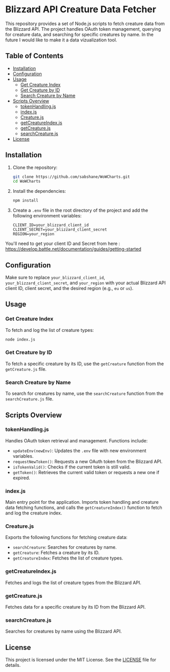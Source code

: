 # Blizzard API Creature Data Fetcher

This repository provides a set of Node.js scripts to fetch creature data from the Blizzard API. The project handles OAuth token management, querying for creature data, and searching for specific creatures by name. In the future I would like to make it a data vizualization tool.

## Table of Contents

- [Installation](#installation)
- [Configuration](#configuration)
- [Usage](#usage)
  - [Get Creature Index](#get-creature-index)
  - [Get Creature by ID](#get-creature-by-id)
  - [Search Creature by Name](#search-creature-by-name)
- [Scripts Overview](#scripts-overview)
  - [tokenHandling.js](#tokenhandlingjs)
  - [index.js](#indexjs)
  - [Creature.js](#creaturejs)
  - [getCreatureIndex.js](#getcreatureindexjs)
  - [getCreature.js](#getcreaturejs)
  - [searchCreature.js](#searchcreaturejs)
- [License](#license)

## Installation

1. Clone the repository:
    ```bash
    git clone https://github.com/sabshane/WoWCharts.git
    cd WoWCharts
    ```

2. Install the dependencies:
    ```bash
    npm install
    ```

3. Create a `.env` file in the root directory of the project and add the following environment variables:
    ```plaintext
    CLIENT_ID=your_blizzard_client_id
    CLIENT_SECRET=your_blizzard_client_secret
    REGION=your_region
    ```
You'll need to get your client ID and Secret from here : https://develop.battle.net/documentation/guides/getting-started
## Configuration

Make sure to replace `your_blizzard_client_id`, `your_blizzard_client_secret`, and `your_region` with your actual Blizzard API client ID, client secret, and the desired region (e.g., `eu` or `us`).

## Usage

### Get Creature Index

To fetch and log the list of creature types:
```bash
node index.js
```

### Get Creature by ID

To fetch a specific creature by its ID, use the `getCreature` function from the `getCreature.js` file.

### Search Creature by Name

To search for creatures by name, use the `searchCreature` function from the `searchCreature.js` file.

## Scripts Overview

### tokenHandling.js

Handles OAuth token retrieval and management. Functions include:

- `updateEnv(newEnv)`: Updates the `.env` file with new environment variables.
- `requestNewToken()`: Requests a new OAuth token from the Blizzard API.
- `isTokenValid()`: Checks if the current token is still valid.
- `getToken()`: Retrieves the current valid token or requests a new one if expired.

### index.js

Main entry point for the application. Imports token handling and creature data fetching functions, and calls the `getCreatureIndex()` function to fetch and log the creature index.

### Creature.js

Exports the following functions for fetching creature data:

- `searchCreature`: Searches for creatures by name.
- `getCreature`: Fetches a creature by its ID.
- `getCreatureIndex`: Fetches the list of creature types.

### getCreatureIndex.js

Fetches and logs the list of creature types from the Blizzard API.

### getCreature.js

Fetches data for a specific creature by its ID from the Blizzard API.

### searchCreature.js

Searches for creatures by name using the Blizzard API.

## License

This project is licensed under the MIT License. See the [LICENSE](LICENSE) file for details.